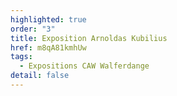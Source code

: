 ```yaml
---
highlighted: true
order: "3"
title: Exposition Arnoldas Kubilius
href: m8qA81kmhUw
tags:
  - Expositions CAW Walferdange
detail: false
---
```

